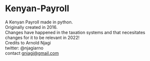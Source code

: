 # Kenyan-Payroll
A Kenyan Payroll made in python.<br/>
Originally created in 2016.<br/>
Changes have happened in the taxation systems and that necesitates changes for it to be relevant in 2022!<br/>
Credits to Arnold Njagi <br/>
twitter: @njagiarno<br/>
contact gnjagi@gmail.com<br/>
